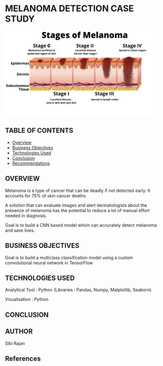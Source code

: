 # MELANOMA DETECTION CASE STUDY
<p align="center">
 <img  src="1.png">
</p>


## TABLE OF CONTENTS
* [Overview](#overview)
* [Business Objectives](#business-objectives)
* [Technologies Used](#technologies-used)
* [Conclusion](#conclusion)
* [Recommendations](#recommendations)


## OVERVIEW

Melanoma is a type of cancer that can be deadly if not detected early. It accounts for 75% of skin cancer deaths. 

A solution that can evaluate images and alert dermatologists about the presence of melanoma has the potential to reduce a lot of manual effort needed in diagnosis.

Goal is to build a CNN based model which can accurately detect melanoma and save lives.


## BUSINESS OBJECTIVES

Goal is to build a multiclass classification model using a custom convolutional neural network in TensorFlow

## TECHNOLOGIES USED

Analytical Tool : Python (Libraries : Pandas, Numpy, Matplotlib, Seaborn)
                  
Visualisation   : Python


## CONCLUSION



## AUTHOR
Sibi Rajan 

## References
